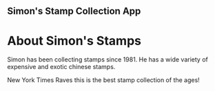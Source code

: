 Simon's Stamp Collection App
---

# About Simon's Stamps

Simon has been collecting stamps since 1981. He has a wide variety of expensive and exotic chinese stamps. 

New York Times Raves this is the best stamp collection of the ages!